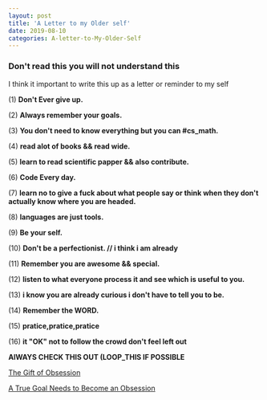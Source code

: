 ```yaml
---
layout: post
title: 'A Letter to my Older self'
date: 2019-08-10
categories: A-letter-to-My-Older-Self
---
```


### Don't read this you will not understand this 

I think it important to write this up as a letter or reminder to my self 


(1) **Don't Ever give up.**

(2) **Always remember your goals.**

(3) **You don't need to know everything but you can #cs_math.**

(4) **read alot of books && read wide.**

(5) **learn to read scientific papper && also contribute.**

(6) **Code Every day.**

(7) **learn no to give a fuck about what people say or think when they don't actually know where you are headed.**

(8) **languages are just tools.**

(9) **Be your self.**

(10) **Don't be a perfectionist. // i think i am already** 

(11) **Remember you are awesome && special.**

(12) **listen to what everyone process it and see which is useful to 	   you.** 

(13) **i know you are already curious i don't have to tell you to be.**

(14) **Remember the WORD.**

(15) **pratice,pratice,pratice**

(16) **it "OK" not to follow the crowd don't feel left out**

**AlWAYS CHECK THIS OUT (LOOP_THIS IF POSSIBLE**

[The Gift of Obsession](https://www.entrepreneur.com/article/253737)

[A True Goal Needs to Become an Obsession](https://www.entrepreneur.com/article/244198)




